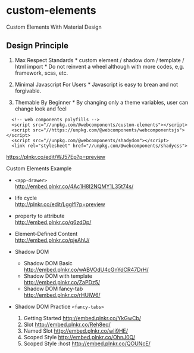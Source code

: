 # custom-elements
Custom Elements With Material Design

## Design Principle

  1. Max Respect Standards
    * custom element / shadow dom / template / html import
    * Do not reinvent a wheel although with more codes, e,g. framework, scss, etc.

  2. Minimal Javascript For Users
    * Javascript is easy to brean and not forgivable.

  3. Themable By Beginner 
    * By changing only a theme variables, user can change look and feel

```
  <!-- web components polyfills -->
  <script src="//unpkg.com/@webcomponents/custom-elements"></script>
  <script src="//https://unpkg.com/@webcomponents/webcomponentsjs"></script>
  <script src="//unpkg.com/@webcomponents/shadydom"></script>
  <link rel="stylesheet" href="//unpkg.com/@webcomponents/shadycss">
```


https://plnkr.co/edit/WJ57Ep?p=preview

Custom Elements Example
* `<app-drawer>`  
   http://embed.plnkr.co/4Ac1H8I2NQMY1L35t74s/
* life cycle   
  http://plnkr.co/edit/Lgglfl?p=preview
* property to attribute  
  http://embed.plnkr.co/q6zdDp/
* Element-Defined Content  
  http://embed.plnkr.co/pjeAhU/
* Shadow DOM
   * Shadow DOM Basic  
     http://embed.plnkr.co/wABVOdU4cGnYdCR47DrH/
   * Shadow DOM with template  
     http://embed.plnkr.co/ZaPDz5/
   * Shadow DOM fancy-tab  
     http://embed.plnkr.co/rHUIW6/

* Shadow DOM Practice `<fancy-tabs>`
  1. Getting Started http://embed.plnkr.co/YkGwCb/
  2. Slot http://embed.plnkr.co/Reh8eq/
  3. Named Slot http://embed.plnkr.co/wIi9HE/
  4. Scoped Style http://embed.plnkr.co/OhnJ0Q/
  5. Scoped Style :host http://embed.plnkr.co/QOUNcE/

  


